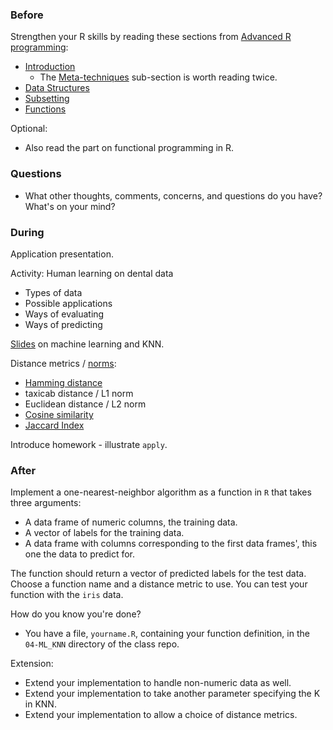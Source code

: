 ### Before

Strengthen your R skills by reading these sections from [Advanced R programming](http://adv-r.had.co.nz/):

 * [Introduction](http://adv-r.had.co.nz/Introduction.html)
     * The [Meta-techniques](http://adv-r.had.co.nz/Introduction.html#meta-techniques) sub-section is worth reading twice.
 * [Data Structures](http://adv-r.had.co.nz/Data-structures.html)
 * [Subsetting](http://adv-r.had.co.nz/Subsetting.html)
 * [Functions](http://adv-r.had.co.nz/Functions.html)

Optional:

 * Also read the part on functional programming in R.


### Questions

 * What other thoughts, comments, concerns, and questions do you have? What's on your mind?


### During

Application presentation.

Activity: Human learning on dental data
 * Types of data
 * Possible applications
 * Ways of evaluating
 * Ways of predicting

[Slides](slides.pdf) on machine learning and KNN.

Distance metrics / [norms](http://en.wikipedia.org/wiki/Norm_(mathematics)):
 * [Hamming distance](http://en.wikipedia.org/wiki/Hamming_distance)
 * taxicab distance / L1 norm
 * Euclidean distance / L2 norm
 * [Cosine similarity](http://en.wikipedia.org/wiki/Cosine_similarity)
 * [Jaccard Index](http://en.wikipedia.org/wiki/Jaccard_index)

Introduce homework - illustrate `apply`.


### After

Implement a one-nearest-neighbor algorithm as a function in `R` that takes three arguments:

 * A data frame of numeric columns, the training data.
 * A vector of labels for the training data.
 * A data frame with columns corresponding to the first data frames', this one the data to predict for.

The function should return a vector of predicted labels for the test data. Choose a function name and a distance metric to use. You can test your function with the `iris` data. 

How do you know you're done?

 * You have a file, `yourname.R`, containing your function definition, in the `04-ML_KNN` directory of the class repo.

Extension:
 * Extend your implementation to handle non-numeric data as well.
 * Extend your implementation to take another parameter specifying the K in KNN.
 * Extend your implementation to allow a choice of distance metrics.

